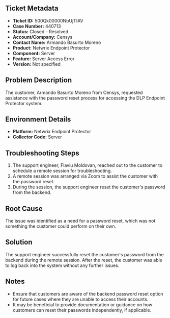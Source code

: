 ## Ticket Metadata
- **Ticket ID:** 500Qk00000NbUjTIAV
- **Case Number:** 440713
- **Status:** Closed - Resolved
- **Account/Company:** Censys
- **Contact Name:** Armando Basurto Moreno
- **Product:** Netwrix Endpoint Protector
- **Component:** Server
- **Feature:** Server Access Error
- **Version:** Not specified

## Problem Description
The customer, Armando Basurto Moreno from Censys, requested assistance with the password reset process for accessing the DLP Endpoint Protector system.

## Environment Details
- **Platform:** Netwrix Endpoint Protector
- **Collector Code:** Server

## Troubleshooting Steps
1. The support engineer, Flaviu Moldovan, reached out to the customer to schedule a remote session for troubleshooting.
2. A remote session was arranged via Zoom to assist the customer with the password reset.
3. During the session, the support engineer reset the customer's password from the backend.

## Root Cause
The issue was identified as a need for a password reset, which was not something the customer could perform on their own.

## Solution
The support engineer successfully reset the customer's password from the backend during the remote session. After the reset, the customer was able to log back into the system without any further issues.

## Notes
- Ensure that customers are aware of the backend password reset option for future cases where they are unable to access their accounts.
- It may be beneficial to provide documentation or guidance on how customers can reset their passwords independently, if applicable.